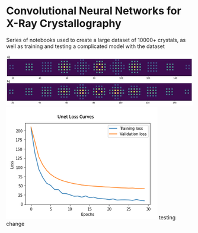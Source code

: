 # Convolutional Neural Networks for X-Ray Crystallography
Series of notebooks used to create a large dataset of 10000+ crystals, as well as training and testing a complicated model with the dataset

![structure factors plotted](./images/Shifted_Nickel_Structure_Factors.JPG)
![Unet loss](./images/Unet_loss_methods_section_v2.png)
testing change
